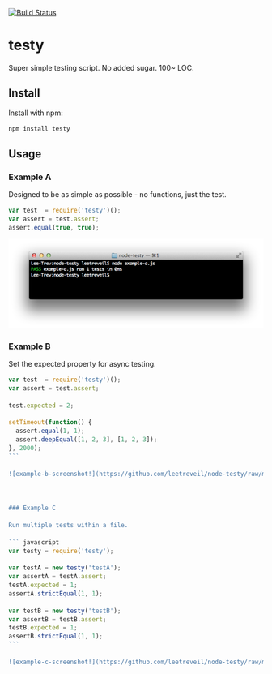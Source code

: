 [![Build Status](https://secure.travis-ci.org/leetreveil/node-testy.png)](http://travis-ci.org/leetreveil/node-testy)

# testy

Super simple testing script. No added sugar. 100~ LOC.


## Install

Install with npm:

``` bash
npm install testy
```

## Usage

### Example A

Designed to be as simple as possible - no functions, just the test.

``` javascript
var test  = require('testy')();
var assert = test.assert;
assert.equal(true, true);
```

![example-a-screenshot!](https://github.com/leetreveil/node-testy/raw/master/example-a.png)


### Example B

Set the expected property for async testing.

```` javascript
var test  = require('testy')();
var assert = test.assert;

test.expected = 2;

setTimeout(function() {
  assert.equal(1, 1);
  assert.deepEqual([1, 2, 3], [1, 2, 3]);
}, 2000);
```

![example-b-screenshot!](https://github.com/leetreveil/node-testy/raw/master/example-b.png)



### Example C

Run multiple tests within a file.

``` javascript
var testy = require('testy');

var testA = new testy('testA');
var assertA = testA.assert;
testA.expected = 1;
assertA.strictEqual(1, 1);

var testB = new testy('testB');
var assertB = testB.assert;
testB.expected = 1;
assertB.strictEqual(1, 1);
```

![example-c-screenshot!](https://github.com/leetreveil/node-testy/raw/master/example-c.png)